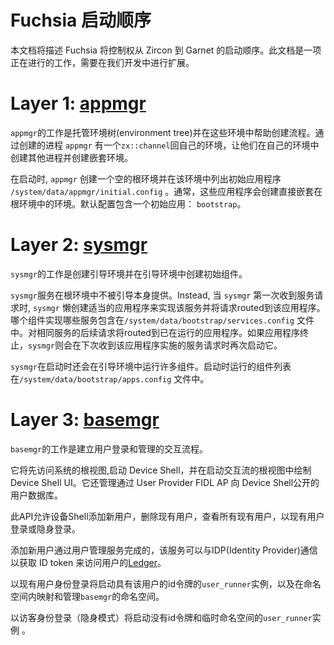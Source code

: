 <!--
Fuchsia Boot Sequence
=====================

This document describes the boot sequence for Fuchsia from the time the Zircon
layer hands control over to the Garnet layer.  This document is a work in
progress that will need to be extended as we bring up more of the system. -->

Fuchsia 启动顺序
=====================

本文档将描述 Fuchsia 将控制权从 Zircon 到 Garnet 的启动顺序。此文档是一项正在进行的工作，需要在我们开发中进行扩展。

<!--
# Layer 1: [appmgr](https://fuchsia.googlesource.com/garnet/+/master/bin/appmgr)

`appmgr`'s job is to host the environment tree and help create
processes in these environments.  Processes created by `appmgr`
have an `zx::channel` back to their environment, which lets them create other
processes in their environment and to create nested environments.

At startup, `appmgr` creates an empty root environment and creates
the initial apps listed in `/system/data/appmgr/initial.config` in
that environment. Typically, these applications create environments nested
directly in the root environment. The default configuration contains one initial
app: `bootstrap`. -->

# Layer 1: [appmgr](https://fuchsia.googlesource.com/garnet/+/master/bin/appmgr)

`appmgr`的工作是托管环境树(environment tree)并在这些环境中帮助创建流程。通过创建的进程 `appmgr`
有一个`zx::channel`回自己的环境，让他们在自己的环境中创建其他进程并创建嵌套环境。

在启动时, `appmgr` 创建一个空的根环境并在该环境中列出初始应用程序 `/system/data/appmgr/initial.config` 。通常，这些应用程序会创建直接嵌套在根环境中的环境。默认配置包含一个初始应用： `bootstrap`。

<!-- # Layer 2: [sysmgr](https://fuchsia.googlesource.com/garnet/+/master/bin/sysmgr/)

`sysmgr`'s job is to create the boot environment and create a number of
 initial components in the boot environment.

The services that `sysmgr` offers in the boot environment are not provided by
bootstrap itself. Instead, when `sysmgr` receives a request for a service for
the first time, `sysmgr` lazily creates the appropriate app to implement that
service and routes the request to that app. The table of which components
implement which services is contained in the
`/system/data/bootstrap/services.config` file. Subsequent requests for the same
service are routed to the already running app. If the app terminates,
`sysmgr` will start it again the next time it receives a request for a
service implemented by that app.

`sysmgr` also runs a number of components in the boot environment at
startup. The list of components to run at startup is contained in the
`/system/data/bootstrap/apps.config` file. -->

# Layer 2: [sysmgr](https://fuchsia.googlesource.com/garnet/+/master/bin/sysmgr/)

`sysmgr`的工作是创建引导环境并在引导环境中创建初始组件。

 `sysmgr`服务在根环境中不被引导本身提供。Instead, 当 `sysmgr` 第一次收到服务请求时, `sysmgr` 懒创建适当的应用程序来实现该服务并将请求routed到该应用程序。 哪个组件实现哪些服务包含在`/system/data/bootstrap/services.config` 文件中。对相同服务的后续请求将routed到已在运行的应用程序。如果应用程序终止，`sysmgr`则会在下次收到该应用程序实施的服务请求时再次启动它。

`sysmgr`在启动时还会在引导环境中运行许多组件。启动时运行的组件列表在`/system/data/bootstrap/apps.config` 文件中。  

<!--
# Layer 3: [basemgr](https://fuchsia.googlesource.com/peridot/+/master/bin/basemgr/)

`basemgr`'s job is to setup the interactive flow for user login and user
management.

It first gets access to the root view of the system, starts up Device Shell and
draws the Device Shell UI in the root view starting the interactive flow. It also
manages a user database that is exposed to Device Shell via the User Provider
FIDL API.

This API allows the Device Shell to add a new user, delete an existing user,
enumerate all existing users and login as an existing user or in incognito mode.

Adding a new user is done using an Account Manager service that can talk to an
identity provider to get an id token to access the user's
[Ledger](https://fuchsia.googlesource.com/peridot/+/master/bin/ledger/).

Logging-in as an existing user starts an instance of `user_runner` with that
user's id token and with a namespace that is mapped within and managed by
`basemgr`'s namespace.

Logging-in as a guest user (in incognito mode) starts an instance of
`user_runner` but without an id token and a temporary namespace. -->

# Layer 3: [basemgr](https://fuchsia.googlesource.com/peridot/+/master/bin/basemgr/)

`basemgr`的工作是建立用户登录和管理的交互流程。

它将先访问系统的根视图,启动 Device Shell，并在启动交互流的根视图中绘制 Device Shell UI。它还管理通过 User Provider FIDL AP 向 Device Shell公开的用户数据库。

此API允许设备Shell添加新用户，删除现有用户，查看所有现有用户，以现有用户登录或隐身登录。

添加新用户通过用户管理服务完成的，该服务可以与IDP(Identity Provider)通信以获取 ID token 来访问用户的[Ledger](https://fuchsia.googlesource.com/peridot/+/master/bin/ledger/)。

以现有用户身份登录将启动具有该用户的id令牌的`user_runner`实例，以及在命名空间内映射和管理`basemgr`的命名空间。

以访客身份登录（隐身模式）将启动没有id令牌和临时命名空间的`user_runner`实例 。
